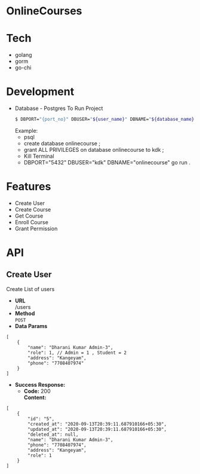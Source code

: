 # OnlineCourses
# Tech
 - golang
 - gorm
 - go-chi
 
# Development
 - Database - Postgres
 To Run Project
    ```sh
    $ DBPORT="{port_no}" DBUSER="${user_name}" DBNAME="${database_name}" go run .
    ```
    Example:
     - psql
     - create database onlinecourse ;
     - grant ALL PRIVILEGES on database onlinecourse to kdk ;
     - Kill Terminal
     - DBPORT="5432" DBUSER="kdk" DBNAME="onlinecourse" go run .

# Features
 - Create User
 - Create Course
 - Get Course
 - Enroll Course
 - Grant Permission
 
# API
 **Create User**
----
  Create List of users
  * **URL** <br>
   /users
 * **Method** <br>
  `POST`
* **Data Params**
```
[
    {
        "name": "Dharani Kumar Admin-3",
        "role": 1, // Admin = 1 , Student = 2
        "address": "Kangeyam",
        "phone": "7708407974"
    }
]
```
 * **Success Response:**
    * **Code:** 200 <br>
    **Content:**
```
[
    {
        "id": "5",
        "created_at": "2020-09-13T20:39:11.687910166+05:30",
        "updated_at": "2020-09-13T20:39:11.687910166+05:30",
        "deleted_at": null,
        "name": "Dharani Kumar Admin-3",
        "phone": "7708407974",
        "address": "Kangeyam",
        "role": 1
    }
]
```
 
